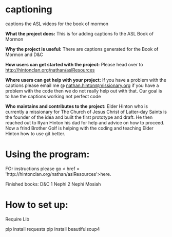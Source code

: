 # captioning
captions the ASL videos for the book of mormon

<b>What the project does:</b>
  This is for adding captions fo the ASL Book of Mormon

<b>Why the project is useful:</b>
  There are captions generated for the Book of Mormon and D&C

<b>How users can get started with the project:</b>
  Please head over to http://hintonclan.org/nathan/aslResources

<b>Where users can get help with your project:</b>
  If you have a problem with the captions please email me @ nathan.hinton@missionary.org if you have a problem with the code then we do not really help out with that. Our goal is to hae the captions working not perfect code

<b>Who maintains and contributes to the project:</b>
  Elder Hinton who is currently a missionary for The Church of Jesus Christ of Latter-day Saints is the founder of the idea and built the first prototype and draft. He then reached out to Ryan Hinton his dad for help and advice on how to proceed. Now a frind Brother Golf is helping with the coding and teaching Elder Hinton how to use git better.

<h1>Using the program:</h1>
  FOr instructions please go < href = 'http://hintonclan.org/nathan/aslResources'>here</a>.
<p>
Finished books:
D&C
1 Nephi
2 Nephi
Mosiah

<h1>How to set up:</h1>
  Require Lib
  
pip install requests
pip install beautifulsoup4